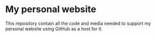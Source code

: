 # My personal website

This repository contain all the code and media needed to support my personal website using GitHub as a host for it.

